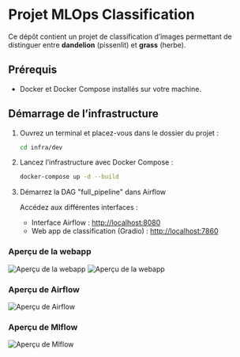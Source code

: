 # Projet MLOps Classification

Ce dépôt contient un projet de classification d’images permettant de distinguer entre **dandelion** (pissenlit) et **grass** (herbe).

## Prérequis

- Docker et Docker Compose installés sur votre machine.

## Démarrage de l’infrastructure

1. Ouvrez un terminal et placez-vous dans le dossier du projet :

   ```bash
   cd infra/dev

2. Lancez l’infrastructure avec Docker Compose :

    ```bash
    docker-compose up -d --build

3. Démarrez la DAG "full_pipeline" dans Airflow

    Accédez aux différentes interfaces :
    - Interface Airflow : [http://localhost:8080](http://localhost:8080)
    - Web app de classification (Gradio) : [http://localhost:7860](http://localhost:7860)


### Aperçu de la webapp
![Aperçu de la webapp](images/image_webapp1.png)
![Aperçu de la webapp](images/image_webapp2.png)
### Aperçu de Airflow
![Aperçu de Airflow](images/airflow_dag.png)
### Aperçu de Mlflow
![Aperçu de Mlflow](images/image_mlflow.png)


